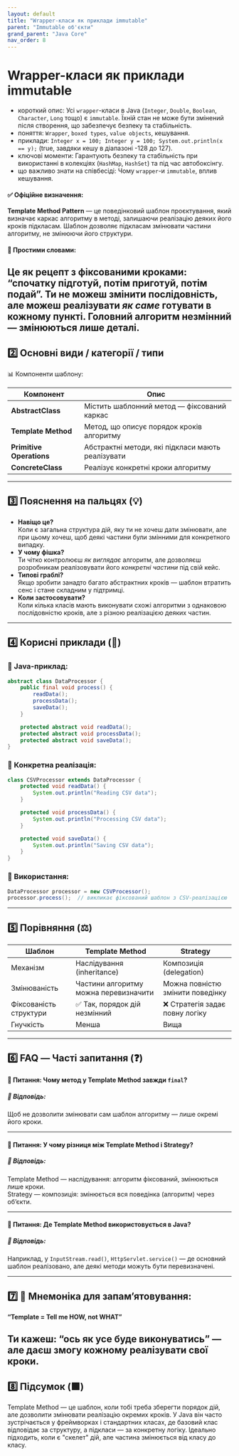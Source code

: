 ```yaml
---
layout: default
title: "Wrapper-класи як приклади immutable"
parent: "Immutable об'єкти"
grand_parent: "Java Core"
nav_order: 8
---
```


# Wrapper-класи як приклади immutable

*   короткий опис: Усі `wrapper`-класи в Java (`Integer`, `Double`, `Boolean`, `Character`, `Long` тощо) є `immutable`. Їхній стан не може бути змінений після створення, що забезпечує безпеку та стабільність.
*   поняття: `Wrapper`, `boxed types`, `value objects`, кешування.
*   приклади: `Integer x = 100; Integer y = 100; System.out.println(x == y);` (true, завдяки кешу в діапазоні -128 до 127).
*   ключові моменти: Гарантують безпеку та стабільність при використанні в колекціях (`HashMap`, `HashSet`) та під час автобоксінгу.
*   що важливо знати на співбесіді: Чому `wrapper`-и `immutable`, вплив кешування.
#### **✅ Офіційне визначення:**

**Template Method Pattern** — це поведінковий шаблон проєктування, який визначає каркас алгоритму в методі, залишаючи реалізацію деяких його кроків підкласам. Шаблон дозволяє підкласам змінювати частини алгоритму, не змінюючи його структури.

#### **🧠 Простими словами:**

Це як рецепт з фіксованими кроками: “спочатку підготуй, потім приготуй, потім подай”. Ти не можеш змінити послідовність, але можеш реалізувати *як саме* готувати в кожному пункті. Головний алгоритм незмінний — змінюються лише деталі.
---

## **2️⃣ Основні види / категорії / типи**

📊 Компоненти шаблону:

| Компонент | Опис |
| ----- | ----- |
| **AbstractClass** | Містить шаблонний метод — фіксований каркас |
| **Template Method** | Метод, що описує порядок кроків алгоритму |
| **Primitive Operations** | Абстрактні методи, які підкласи мають реалізувати |
| **ConcreteClass** | Реалізує конкретні кроки алгоритму |

---

## **3️⃣ Пояснення на пальцях (💡)**

* **Навіщо це?**  
  Коли є загальна структура дій, яку ти не хочеш дати змінювати, але при цьому хочеш, щоб деякі частини були змінними для конкретного випадку.
* **У чому фішка?**  
  Ти чітко контролюєш *як виглядає* алгоритм, але дозволяєш розробникам реалізовувати його *конкретні частини* під свій кейс.
* **Типові граблі?**  
  Якщо зробити занадто багато абстрактних кроків — шаблон втратить сенс і стане складним у підтримці.
* **Коли застосовувати?**  
  Коли кілька класів мають виконувати схожі алгоритми з однаковою послідовністю кроків, але з різною реалізацією деяких частин.

---

## **4️⃣ Корисні приклади (🧪)**

### **🔻 Java-приклад:**


```java
abstract class DataProcessor {
    public final void process() {
        readData();
        processData();
        saveData();
    }

    protected abstract void readData();
    protected abstract void processData();
    protected abstract void saveData();
}
```
### **🔻 Конкретна реалізація:**

```java
class CSVProcessor extends DataProcessor {
    protected void readData() {
        System.out.println("Reading CSV data");
    }

    protected void processData() {
        System.out.println("Processing CSV data");
    }

    protected void saveData() {
        System.out.println("Saving CSV data");
    }
}
```
### **🔻 Використання:**

```java
DataProcessor processor = new CSVProcessor();
processor.process();  // викликає фіксований шаблон з CSV-реалізацією
```
---

## **5️⃣ Порівняння (⚖️)**

| Шаблон | Template Method | Strategy |
| ----- | ----- | ----- |
| Механізм | Наслідування (inheritance) | Композиція (delegation) |
| Змінюваність | Частини алгоритму можна перевизначити | Можна повністю змінити поведінку |
| Фіксованість структури | ✅ Так, порядок дій незмінний | ❌ Стратегія задає повну логіку |
| Гнучкість | Менша | Вища |

---

## **6️⃣ FAQ — Часті запитання (❓)**

#### **🔹 Питання: Чому метод у Template Method завжди `final`?**

##### **💬 Відповідь:**

Щоб не дозволити змінювати сам шаблон алгоритму — лише окремі його кроки.

---

#### **🔹 Питання: У чому різниця між Template Method і Strategy?**

##### **💬 Відповідь:**

Template Method — наслідування: алгоритм фіксований, змінюються лише кроки.  
Strategy — композиція: змінюється вся поведінка (алгоритм) через обʼєкти.

---

#### **🔹 Питання: Де Template Method використовується в Java?**

##### **💬 Відповідь:**

Наприклад, у `InputStream.read()`, `HttpServlet.service()` — де основний шаблон реалізовано, але деякі методи можуть бути перевизначені.

---

## **7️⃣ 🧠 Мнемоніка для запам’ятовування:**

**“Template \= Tell me HOW, not WHAT”**

Ти кажеш: “ось як усе буде виконуватись” — але даєш змогу кожному реалізувати свої кроки.
---

## **8️⃣ Підсумок (🟩)**

Template Method — це шаблон, коли тобі треба зберегти порядок дій, але дозволити змінювати реалізацію окремих кроків. У Java він часто зустрічається у фреймворках і стандартних класах, де базовий клас відповідає за структуру, а підкласи — за конкретну логіку. Ідеально підходить, коли є "скелет" дій, але частина змінюється від класу до класу.